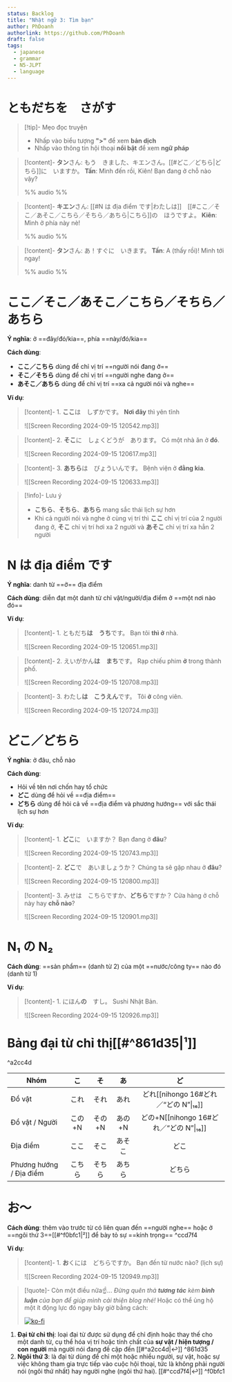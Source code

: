 ```yaml
---
status: Backlog
title: "Nhật ngữ 3: Tìm bạn"
author: PhDoanh
authorlink: https://github.com/PhDoanh
draft: false
tags:
  - japanese
  - grammar
  - N5-JLPT
  - language
---
```

# ともだちを　さがす
> [!tip]- Mẹo đọc truyện
> - Nhấp vào biểu tượng **">"** để xem **bản dịch**
> - Nhấp vào thông tin hội thoại **nổi bật** để xem **ngữ pháp**

> [!content]- **タン**さん: もう　きました、キエンさん。[[#どこ／どちら|どちら]]に　いますか。
> **Tấn**: Mình đến rồi, Kiên! Bạn đang ở chỗ nào vậy?
> 
> %% audio %%

> [!content]- **キエン**さん: [[#N は địa điểm です|わたしは]]　[[#ここ／そこ／あそこ／こちら／そちら／あちら|こちら]]の　ほうですよ。
> **Kiên**: Mình ở phía này nè!
> 
> %% audio %%

> [!content]- **タン**さん: あ！すぐに　いきます。
> **Tấn**: A (thấy rồi)! Mình tới ngay!
> 
> %% audio %%

# ここ／そこ／あそこ／こちら／そちら／あちら
**Ý nghĩa**: ở ==đây/đó/kia==, phía ==này/đó/kia==

**Cách dùng**:
- **ここ／こちら** dùng để chỉ vị trí ==người nói đang ở==
- **そこ／そちら** dùng để chỉ vị trí ==người nghe đang ở==
- **あそこ／あちら** dùng để chỉ vị trí ==xa cả người nói và nghe==

**Ví dụ**:
> [!content]- 1\. **ここ**は　しずかです。
> **Nơi đây** thì yên tĩnh
> 
> ![[Screen Recording 2024-09-15 120542.mp3]]

> [!content]- 2\. **そこ**に　しょくどうが　あります。
> Có một nhà ăn ở **đó**.
> 
> ![[Screen Recording 2024-09-15 120617.mp3]]

> [!content]- 3\. **あちら**は　びょういんです。
> Bệnh viện ở **đằng kia**.
> 
> ![[Screen Recording 2024-09-15 120633.mp3]]

> [!info]- Lưu ý
> - **こちら**、**そちら**、**あちら** mang sắc thái lịch sự hơn
> - Khi cả người nói và nghe ở cùng vị trí thì **ここ** chỉ vị trí của 2 người đang ở, **そこ** chỉ vị trí hơi xa 2 người và **あそこ** chỉ vị trí xa hẳn 2 người

# N は địa điểm です
**Ý nghĩa**: danh từ ==ở== địa điểm

**Cách dùng**: diễn đạt một danh từ chỉ vật/người/địa điểm ở ==một nơi nào đó==

**Ví dụ**:
> [!content]- 1\. ともだち**は　うち**です。
> Bạn tôi **thì ở** nhà.
> 
> ![[Screen Recording 2024-09-15 120651.mp3]]

> [!content]- 2\. えいがかん**は　まち**です。
> Rạp chiếu phim **ở** trong thành phố.
> 
> ![[Screen Recording 2024-09-15 120708.mp3]]

> [!content]- 3\. わたし**は　こうえん**です。
> Tôi **ở** công viên.
> 
> ![[Screen Recording 2024-09-15 120724.mp3]]

# どこ／どちら
**Ý nghĩa**: ở đâu, chỗ nào

**Cách dùng**:
- Hỏi về tên nơi chốn hay tổ chức
- **どこ** dùng để hỏi về ==địa điểm==
- **どちら** dùng để hỏi cả về ==địa điểm và phương hướng== với sắc thái lịch sự hơn

**Ví dụ**:
> [!content]- 1\. **どこ**に　いますか？
> Bạn đang ở **đâu**?
> 
> ![[Screen Recording 2024-09-15 120743.mp3]]

> [!content]- 2\. **どこ**で　あいましょうか？
> Chúng ta sẽ gặp nhau ở **đâu**?
> 
>  ![[Screen Recording 2024-09-15 120800.mp3]]

> [!content]- 3\. みせは　こちらですか、**どちら**ですか？
> Cửa hàng ở chỗ này hay **chỗ nào**?
> 
> ![[Screen Recording 2024-09-15 120901.mp3]]

# N₁ の N₂
**Cách dùng**: ==sản phẩm== (danh từ 2) của một ==nước/công ty== nào đó (danh từ 1)

**Ví dụ**:
> [!content]- 1\. にほん**の**　すし。
> Sushi Nhật Bản.
> 
> ![[Screen Recording 2024-09-15 120926.mp3]]

# Bảng đại từ chỉ thị[[#^861d35|¹]]
^a2cc4d

| Nhóm                    |  こ   |  そ   |  あ   |                ど                 |
| ----------------------- | :--: | :--: | :--: | :------------------------------: |
| Đồ vật                  |  これ  |  それ  |  あれ  |  どれ[[nihongo 16#どれ／“どの N”\|₁₆]]  |
| Đồ vật / Người          | この+N | その+N | あの+N | どの+N[[nihongo 16#どれ／“どの N”\|₁₆]] |
| Địa điểm                |  ここ  |  そこ  | あそこ  |                どこ                |
| Phương hướng / Địa điểm | こちら  | そちら  | あちら  |               どちら                |

# お～
**Cách dùng**: thêm vào trước từ có liên quan đến ==người nghe== hoặc ở ==ngôi thứ 3==[[#^f0bfc1|²]] để bày tỏ sự ==kính trọng== ^ccd7f4

**Ví dụ**:
> [!content]- 1\. **お**くには　どちらですか。
> Bạn đến từ nước nào? (lịch sự)
> 
> ![[Screen Recording 2024-09-15 120949.mp3]]

> [!quote]- Còn một điều nữa☝️...
> *Đừng quên thả **tương tác** kèm **bình luận** của bạn để giúp mình cải thiện blog nhé!* Hoặc có thể ủng hộ một ít động lực đó ngay bây giờ bằng cách:
> 
> [![ko-fi](https://ko-fi.com/img/githubbutton_sm.svg)](https://ko-fi.com/M4M111S8CI)

1. **Đại từ chỉ thị**: loại đại từ được sử dụng để chỉ định hoặc thay thế cho một danh từ, cụ thể hóa vị trí hoặc tính chất của **sự vật / hiện tượng / con người** mà người nói đang đề cập đến [[#^a2cc4d|↩︎]] ^861d35
2. **Ngôi thứ 3**: là đại từ dùng để chỉ một hoặc nhiều người, sự vật, hoặc sự việc không tham gia trực tiếp vào cuộc hội thoại, tức là không phải người nói (ngôi thứ nhất) hay người nghe (ngôi thứ hai). [[#^ccd7f4|↩︎]] ^f0bfc1

